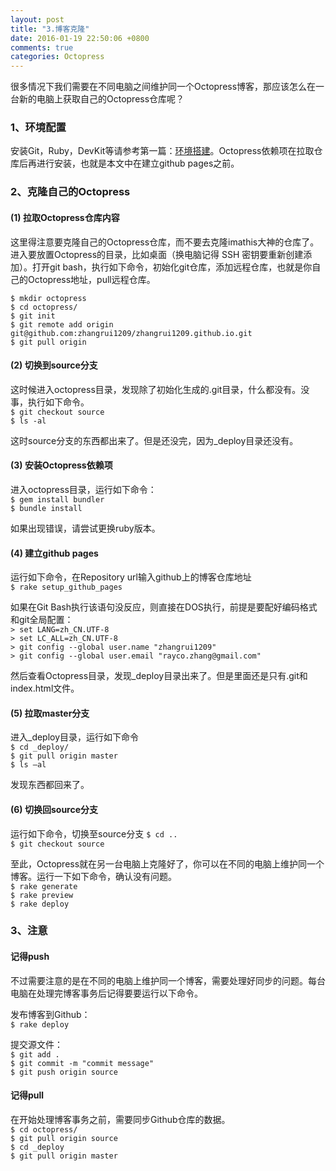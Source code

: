 ```yaml
---
layout: post
title: "3.博客克隆"
date: 2016-01-19 22:50:06 +0800
comments: true
categories: Octopress
---  
```


很多情况下我们需要在不同电脑之间维护同一个Octopress博客，那应该怎么在一台新的电脑上获取自己的Octopress仓库呢？  

### 1、环境配置  安装Git，Ruby，DevKit等请参考第一篇：[环境搭建](http://zhangrui1209.github.io/blog/1-dot-huan-jing-da-jian.html)。Octopress依赖项在拉取仓库后再进行安装，也就是本文中在建立github pages之前。  ### 2、克隆自己的Octopress  
#### (1) 拉取Octopress仓库内容  这里得注意要克隆自己的Octopress仓库，而不要去克隆imathis大神的仓库了。进入要放置Octopress的目录，比如桌面（换电脑记得 SSH 密钥要重新创建添加）。打开git bash，执行如下命令，初始化git仓库，添加远程仓库，也就是你自己的Octopress地址，pull远程仓库。  <!--more-->  
`$ mkdir octopress`  `$ cd octopress/`  `$ git init`  `$ git remote add origin git@github.com:zhangrui1209/zhangrui1209.github.io.git`  `$ git pull origin`  #### (2) 切换到source分支  这时候进入octopress目录，发现除了初始化生成的.git目录，什么都没有。没事，执行如下命令。  
`$ git checkout source`  `$ ls -al`  
这时source分支的东西都出来了。但是还没完，因为_deploy目录还没有。  
#### (3) 安装Octopress依赖项  进入octopress目录，运行如下命令：  
`$ gem install bundler`  `$ bundle install`  
如果出现错误，请尝试更换ruby版本。  #### (4) 建立github pages  运行如下命令，在Repository url输入github上的博客仓库地址  
`$ rake setup_github_pages`  
如果在Git Bash执行该语句没反应，则直接在DOS执行，前提是要配好编码格式和git全局配置：  `> set LANG=zh_CN.UTF-8`  `> set LC_ALL=zh_CN.UTF-8`  `> git config --global user.name "zhangrui1209"`  `> git config --global user.email "rayco.zhang@gmail.com"`  然后查看Octopress目录，发现_deploy目录出来了。但是里面还是只有.git和index.html文件。  
#### (5) 拉取master分支  进入_deploy目录，运行如下命令  
`$ cd _deploy/`  `$ git pull origin master`  `$ ls –al`  

发现东西都回来了。  #### (6) 切换回source分支  运行如下命令，切换至source分支
`$ cd ..`  `$ git checkout source`  
至此，Octopress就在另一台电脑上克隆好了，你可以在不同的电脑上维护同一个博客。运行一下如下命令，确认没有问题。  
`$ rake generate`  `$ rake preview`  `$ rake deploy`  ### 3、注意  
#### 记得push  不过需要注意的是在不同的电脑上维护同一个博客，需要处理好同步的问题。每台电脑在处理完博客事务后记得要要运行以下命令。  
发布博客到Github：  
`$ rake deploy`  
提交源文件：  
`$ git add .`  `$ git commit -m "commit message"`  `$ git push origin source`  
#### 记得pull  在开始处理博客事务之前，需要同步Github仓库的数据。  
`$ cd octopress/`  `$ git pull origin source`  `$ cd _deploy`  `$ git pull origin master`  

